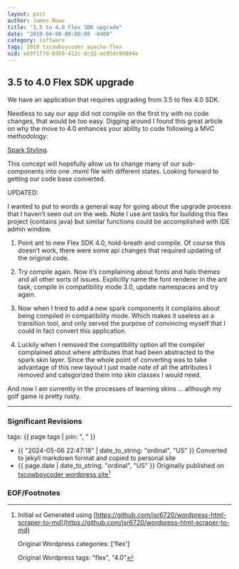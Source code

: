```yaml
---
layout: post
author: James Rowe
title: "3.5 to 4.0 Flex SDK upgrade"
date: "2010-04-08 00:00:00 -0400"
category: software
tags: 2010 txcowboycoder apache-flex
uid: e69f1f7d-6950-412c-8cd2-ecd5dc90894a
---
```


## 3.5 to 4.0 Flex SDK upgrade

We have an application that requires upgrading from 3.5 to flex 4.0 SDK.

Needless to say our app did not compile on the first try with no code changes, that would be too easy. Digging around I found this great article on why the move to 4.0 enhances your ability to code following a MVC methodology:  

[Spark Styling](http://www.artima.com/articles/flex_4_styling.html).

This concept will hopefully allow us to change many of our sub-components into one .mxml file with different states. Looking forward to getting our code base converted.

UPDATED:

I wanted to put to words a general way for going about the upgrade process that I haven’t seen out on the web. Note I use ant tasks for building this flex project (contains java) but similar functions could be accomplished with IDE admin window.

1) Point ant to new Flex SDK 4.0, hold-breath and compile. Of course this doesn’t work, there were some api changes that required updating of the original code.

2) Try compile again. Now it’s complaining about fonts and halo themes and all other sorts of issues. Explicitly name the font renderer in the ant task, compile in compatibility mode 3.0, update namespaces and try again.

3) Now when I tried to add a new spark components it complains about being compiled in compatibility mode. Which makes it useless as a transition tool, and only served the purpose of convincing myself that I could in fact convert this application.

4) Luckily when I removed the compatibility option all the compiler complained about where attributes that had been abstracted to the spark skin layer. Since the whole point of converting was to take advantage of this new layout I just made note of all the attributes I removed and categorized them into skin classes I would need.

And now I am currently in the processes of learning skins ... although my golf game is pretty rusty.

---

### Significant Revisions

tags: {{ page.tags | join: ", " }} <!-- todo move this somewhere -->

- {{ "2024-05-06 22:47:18" | date_to_string: "ordinal", "US" }} Converted to jekyll markdown format and copied to personal site
- {{ page.date | date_to_string: "ordinal", "US" }} Originally published on [txcowboycoder wordpress site](https://txcowboycoder.wordpress.com/2010/04/08/3-5-to-4-0-flex-sdk-upgrade/)[^draft]

### EOF/Footnotes

[^draft]: Initial `md` Generated using [https://github.com/jsr6720/wordpress-html-scraper-to-md](https://github.com/jsr6720/wordpress-html-scraper-to-md)

    Original Wordpress categories: ['flex']

    Original Wordpress tags: "flex", "4.0"